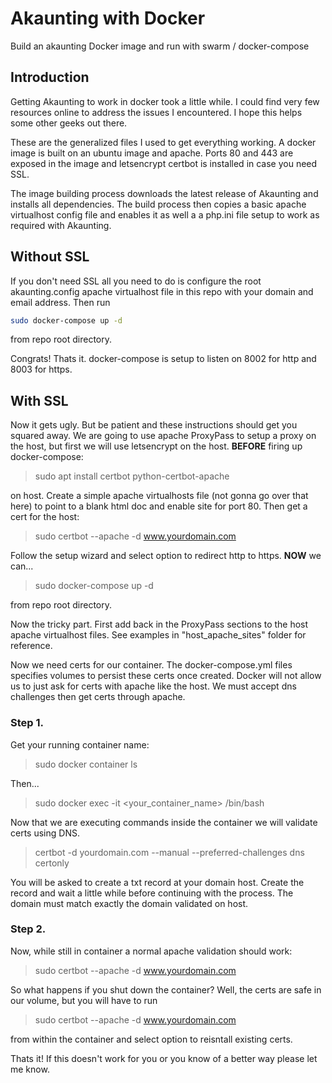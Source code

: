 # Akaunting with Docker
Build an akaunting Docker image and run with swarm / docker-compose

## Introduction
Getting Akaunting to work in docker took a little while. I could find very few resources online to address the issues I encountered. I hope this helps some other geeks out there.

These are the generalized files I used to get everything working. A docker image is built on an ubuntu image and apache. Ports 80 and 443 are exposed in the image and letsencrypt certbot is installed in case you need SSL.

The image building process downloads the latest release of Akaunting and installs all dependencies. The build process then copies a basic apache virtualhost config file and enables it as well a a php.ini file setup to work as required with Akaunting.

## Without SSL
If you don't need SSL all you need to do is configure the root akaunting.config apache virtualhost file in this repo with your domain and email address. Then run
```sh
sudo docker-compose up -d
```

from repo root directory.

Congrats! Thats it. docker-compose is setup to listen on 8002 for http and 8003 for https.

## With SSL
Now it gets ugly. But be patient and these instructions should get you squared away. We are going to use apache ProxyPass to setup a proxy on the host, but first we will use letsencrypt on the host. 
**BEFORE** firing up docker-compose:
> sudo apt install certbot python-certbot-apache

on host. Create a simple apache virtualhosts file (not gonna go over that here) to point to a blank html doc and enable site for port 80.
Then get a cert for the host:
> sudo certbot --apache -d www.yourdomain.com

Follow the setup wizard and select option to redirect http to https. 
**NOW** we can...
> sudo docker-compose up -d

from repo root directory.

Now the tricky part. First add back in the ProxyPass sections to the host apache virtualhost files. See examples in "host_apache_sites" folder for reference.

Now we need certs for our container. The docker-compose.yml files specifies volumes to persist these certs once created. Docker will not allow us to just ask for certs with apache like the host. We must accept dns challenges then get certs through apache.

### Step 1.
Get your running container name:
> sudo docker container ls

Then...
> sudo docker exec -it <your_container_name> /bin/bash

Now that we are executing commands inside the container we will validate certs using DNS.
> certbot -d yourdomain.com --manual --preferred-challenges dns certonly

You will be asked to create a txt record at your domain host. Create the record and wait a little while before continuing with the process. The domain must match exactly the domain validated on host.

### Step 2.
Now, while still in container a normal apache validation should work:
> sudo certbot --apache -d www.yourdomain.com

So what happens if you shut down the container? Well, the certs are safe in our volume, but you will have to run
> sudo certbot --apache -d www.yourdomain.com

from within the container and select option to reisntall existing certs.

Thats it! If this doesn't work for you or you know of a better way please let me know. 
